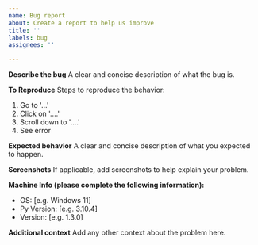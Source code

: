 ```yaml
---
name: Bug report
about: Create a report to help us improve
title: ''
labels: bug
assignees: ''

---
```


**Describe the bug**
A clear and concise description of what the bug is.

**To Reproduce**
Steps to reproduce the behavior:
1. Go to '...'
2. Click on '....'
3. Scroll down to '....'
4. See error

**Expected behavior**
A clear and concise description of what you expected to happen.

**Screenshots**
If applicable, add screenshots to help explain your problem.

**Machine Info (please complete the following information):**
 - OS: [e.g. Windows 11]
 - Py Version: [e.g. 3.10.4]
 - Version: [e.g. 1.3.0]

**Additional context**
Add any other context about the problem here.
